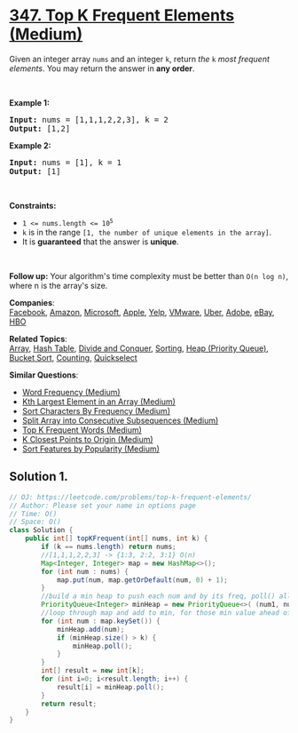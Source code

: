 # [347. Top K Frequent Elements (Medium)](https://leetcode.com/problems/top-k-frequent-elements/)

<p>Given an integer array <code>nums</code> and an integer <code>k</code>, return <em>the</em> <code>k</code> <em>most frequent elements</em>. You may return the answer in <strong>any order</strong>.</p>

<p>&nbsp;</p>
<p><strong>Example 1:</strong></p>
<pre><strong>Input:</strong> nums = [1,1,1,2,2,3], k = 2
<strong>Output:</strong> [1,2]
</pre><p><strong>Example 2:</strong></p>
<pre><strong>Input:</strong> nums = [1], k = 1
<strong>Output:</strong> [1]
</pre>
<p>&nbsp;</p>
<p><strong>Constraints:</strong></p>

<ul>
	<li><code>1 &lt;= nums.length &lt;= 10<sup>5</sup></code></li>
	<li><code>k</code> is in the range <code>[1, the number of unique elements in the array]</code>.</li>
	<li>It is <strong>guaranteed</strong> that the answer is <strong>unique</strong>.</li>
</ul>

<p>&nbsp;</p>
<p><strong>Follow up:</strong> Your algorithm's time complexity must be better than <code>O(n log n)</code>, where n is the array's size.</p>

**Companies**:  
[Facebook](https://leetcode.com/company/facebook), [Amazon](https://leetcode.com/company/amazon), [Microsoft](https://leetcode.com/company/microsoft), [Apple](https://leetcode.com/company/apple), [Yelp](https://leetcode.com/company/yelp), [VMware](https://leetcode.com/company/vmware), [Uber](https://leetcode.com/company/uber), [Adobe](https://leetcode.com/company/adobe), [eBay](https://leetcode.com/company/ebay), [HBO](https://leetcode.com/company/hbo)

**Related Topics**:  
[Array](https://leetcode.com/tag/array/), [Hash Table](https://leetcode.com/tag/hash-table/), [Divide and Conquer](https://leetcode.com/tag/divide-and-conquer/), [Sorting](https://leetcode.com/tag/sorting/), [Heap (Priority Queue)](https://leetcode.com/tag/heap-priority-queue/), [Bucket Sort](https://leetcode.com/tag/bucket-sort/), [Counting](https://leetcode.com/tag/counting/), [Quickselect](https://leetcode.com/tag/quickselect/)

**Similar Questions**:

- [Word Frequency (Medium)](https://leetcode.com/problems/word-frequency/)
- [Kth Largest Element in an Array (Medium)](https://leetcode.com/problems/kth-largest-element-in-an-array/)
- [Sort Characters By Frequency (Medium)](https://leetcode.com/problems/sort-characters-by-frequency/)
- [Split Array into Consecutive Subsequences (Medium)](https://leetcode.com/problems/split-array-into-consecutive-subsequences/)
- [Top K Frequent Words (Medium)](https://leetcode.com/problems/top-k-frequent-words/)
- [K Closest Points to Origin (Medium)](https://leetcode.com/problems/k-closest-points-to-origin/)
- [Sort Features by Popularity (Medium)](https://leetcode.com/problems/sort-features-by-popularity/)

## Solution 1.

```java
// OJ: https://leetcode.com/problems/top-k-frequent-elements/
// Author: Please set your name in options page
// Time: O()
// Space: O()
class Solution {
    public int[] topKFrequent(int[] nums, int k) {
        if (k == nums.length) return nums;
        //[1,1,1,2,2,3] -> {1:3, 2:2, 3:1} O(n)
        Map<Integer, Integer> map = new HashMap<>();
        for (int num : nums) {
            map.put(num, map.getOrDefault(num, 0) + 1);
        }
        //build a min heap to push each num and by its freq, poll() all the head only kep k count in heap
        PriorityQueue<Integer> minHeap = new PriorityQueue<>( (num1, num2) -> map.get(num1) - map.get(num2));
        //loop through map and add to min, for those min value ahead of k count in heap, discard
        for (int num : map.keySet()) {
            minHeap.add(num);
            if (minHeap.size() > k) {
                minHeap.poll();
            }
        }
        int[] result = new int[k];
        for (int i=0; i<result.length; i++) {
            result[i] = minHeap.poll();
        }
        return result;
    }
}

```
